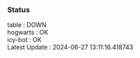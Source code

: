### Status


table : DOWN  
hogwarts : OK  
icy-bot : OK  
Latest Update : 2024-06-27 13:11:16.418743

